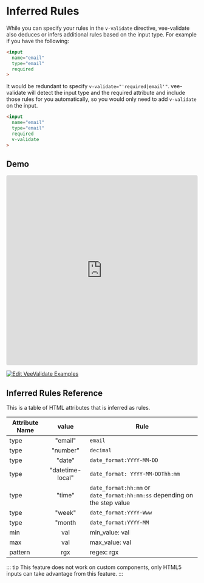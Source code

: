 # Inferred Rules

While you can specify your rules in the `v-validate` directive, vee-validate also deduces or infers additional rules based on the input type. For example if you have the following:

```html
<input
  name="email"
  type="email"
  required
>
```

It would be redundant to specify `v-validate="'required|email'"`. vee-validate will detect the input type and the required attribute and include those rules for you automatically, so you would only need to add `v-validate` on the input.

```html
<input
  name="email"
  type="email"
  required
  v-validate
>
```
## Demo

<iframe src="https://codesandbox.io/embed/y3504yr0l1?initialpath=%2Finfer&module=%2Fsrc%2Fcomponents%2FInfer.vue" style="width:100%; height:500px; border:0; border-radius: 4px; overflow:hidden;" sandbox="allow-modals allow-forms allow-popups allow-scripts allow-same-origin"></iframe>

[![Edit VeeValidate Examples](https://codesandbox.io/static/img/play-codesandbox.svg)](https://codesandbox.io/s/y3504yr0l1?initialpath=%2Finfer&module=%2Fsrc%2Fcomponents%2FInfer.vue)

## Inferred Rules Reference

This is a table of HTML attributes that is inferred as rules.

| Attribute Name |   value      | Rule           |
| ------------- |:-------------:| -------- |
| type      | "email" |  `email`  |
| type      | "number"  | `decimal`  |
| type | "date" | `date_format:YYYY-MM-DD` |
| type | "datetime-local" | `date_format: YYYY-MM-DDThh:mm` |
| type | "time" | `date_format:hh:mm` or `date_format:hh:mm:ss` depending on the step value |
| type | "week" | `date_format:YYYY-Www` |
| type | "month | `date_format:YYYY-MM` |
| min | val |  min_value: val |
| max | val | max_value: val |
| pattern | rgx | regex: rgx |

::: tip
  This feature does not work on custom components, only HTML5 inputs can take advantage from this feature.
:::

